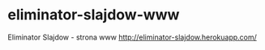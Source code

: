 eliminator-slajdow-www
======================

Eliminator Slajdow - strona www http://eliminator-slajdow.herokuapp.com/
